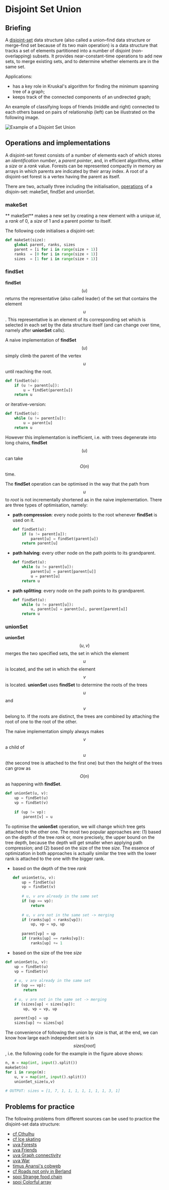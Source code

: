# Disjoint Set Union

## Briefing
A [disjoint-set](https://en.wikipedia.org/wiki/Disjoint-set_data_structure) data structure (also called a union–find data structure or merge–find set because of its two main operation) is a data structure that tracks a set of elements partitioned into a number of disjoint (non-overlapping) subsets. It provides near-constant-time operations to add new sets, to merge existing sets, and to determine whether elements are in the same set.

Applications:

- has a key role in Kruskal's algorithm for finding the minimum spanning tree of a graph;
- keeps track of the connected components of an undirected graph;

An example of classifying loops of friends (middle and right) connected to each others based on pairs of relationship (left) can be illustrated on the following image.

![Example of a Disjoint Set Union](../../.gitbook/assets/dsu.png)


## Operations and implementations
A disjoint-set forest consists of a number of elements each of which stores an _identification number_, a _parent pointer_, and, in efficient algorithms, either a _size_ or a _rank_ value. Forests can be represented compactly in memory as arrays in which parents are indicated by their array index. A root of a disjoint-set forest is a vertex having the parent as itself.

There are two, actually three including the initialisation, [operations](https://cp-algorithms.com/data_structures/disjoint_set_union.html) of a disjoin-set: makeSet, findSet and unionSet.

### makeSet
** makeSet** makes a new set by creating a new element with a unique _id_, a _rank_ of 0, a _size_ of 1 and a parent pointer to itself.

The following code initialises a disjoint-set:

```python
def makeSet(size):
    global parent, ranks, sizes
    parent = [i for i in range(size + 1)]
    ranks  = [0 for i in range(size + 1)]
    sizes  = [1 for i in range(size + 1)]
```


### findSet
**findSet**$$(u)$$ returns the representative (also called leader) of the set that contains the element $$u$$. This representative is an element of its corresponding set which is selected in each set by the data structure itself (and can change over time, namely after **unionSet** calls).

A naive implementation of **findSet**$$(u)$$ simply climb the parent of the vertex $$u$$ until reaching the root. 

```python
def findSet(u):
    if (u != parent[u]):
        u = findSet(parent[u])       
    return u
```

or iterative-version:

```python
def findSet(u):
    while (u != parent[u]):
        u = parent[u]       
    return u
```


However this implementation is inefficient, i.e. with trees degenerate into long chains, **findSet**$$(u)$$ can take $$O(n)$$ time. 

The **findSet** operation can be optimised in the way that the path from $$u$$ to _root_ is not incrementally shortened as in the naive implementation. There are three types of optimisation, namely:

- **path compression**: every node points to the root whenever **findSet** is used on it.
  ```python
  def findSet(u):
      if (u != parent[u]):
          parent[u] = findSet(parent[u])       
      return parent[u]
  ```
- **path halving**: every other node on the path points to its grandparent.
  ```python
  def findSet(u):
      while (u != parent[u]):
          parent[u] = parent[parent[u]]
          u = parent[u]      
      return u
  ```
- **path splitting**: every node on the path points to its grandparent.
  ```python
  def findSet(u):
      while (u != parent[u]):
          u, parent[u] = parent[u], parent[parent[u]]   
      return u
  ```


### unionSet
**unionSet**$$(u,v)$$ merges the two specified sets, the set in which the element $$u$$ is located, and the set in which the element $$v$$is located. **unionSet** uses **findSet** to determine the roots of the trees $$u$$ and $$v$$ belong to. If the roots are distinct, the trees are combined by attaching the root of one to the root of the other. 

The naive implementation simply always makes $$v$$ a child of $$u$$ (the second tree is attached to the first one) but then the height of the trees can grow as $$O(n)$$ as happening with **findSet**.
```python
def unionSet(u, v):
    up = findSet(u)
    vp = findSet(v)   
    
    if (up != vp):
        parent[v] = u
```

To optimise the **unionSet** operation, we will change which tree gets attached to the other one. The most two popular approaches are: (1) based on the depth of the tree _rank_ or, more precisely, the upper bound on the tree depth, because the depth will get smaller when applying path compression; and (2) based on the size of the tree _size_. The essence of optimization in both approaches is actually similar the tree with the lower rank is attached to the one with the bigger rank.

- based on the depth of the tree _rank_
  ```python
  def unionSet(u, v):
      up = findSet(u)
      vp = findSet(v)   
      
      # u, v are already in the same set
      if (up == vp):
          return
      
      # u, v are not in the same set -> merging
      if (ranks[up] < ranks[vp]):
          up, vp = vp, up
          
      parent[vp] = up
      if (ranks[up] == ranks[vp]):
          ranks[up] += 1  
  ```

- based on the size of the tree _size_
```python
def unionSet(u, v):
    up = findSet(u)
    vp = findSet(v)   
    
    # u, v are already in the same set
    if (up == vp):
        return
    
    # u, v are not in the same set -> merging
    if (sizes[up] < sizes[vp]):
        up, vp = vp, up
        
    parent[vp] = up
    sizes[up] += sizes[vp]
```

The convenience of following the union by size is that, at the end, we can know how large each independent set is in $$sizes[root]$$, i.e. the following code for the example in the figure above shows:
```python
n, m = map(int, input().split())
makeSet(n)
for i in range(m):
    u, v = map(int, input().split())
    unionSet_size(u,v)
    
# OUTPUT: sizes = [1, 7, 1, 1, 1, 1, 1, 1, 1, 3, 1]
```


## Problems for practice
The following problems from different sources can be used to practice the disjoint-set data structure:

- [cf Cthulhu](https://codeforces.com/problemset/problem/103/B)
- [cf Ice skating](https://codeforces.com/problemset/problem/217/A)
- [uva Forests](https://uva.onlinejudge.org/index.php?option=onlinejudge&page=show_problem&problem=1168)
- [uva Friends](https://onlinejudge.org/index.php?option=com_onlinejudge&Itemid=8&page=show_problem&problem=1549)
- [uva Graph connectivity](https://onlinejudge.org/index.php?option=com_onlinejudge&Itemid=8&page=show_problem&problem=400)
- [uva War](https://uva.onlinejudge.org/index.php?option=com_onlinejudge&Itemid=8&page=show_problem&problem=1099)
- [timus Anansi's cobweb](http://acm.timus.ru/problem.aspx?space=1&num=1671)
- [cf Roads not only in Berland](https://codeforces.com/contest/25/problem/D)
- [spoj Strange food chain](https://www.spoj.com/problems/CHAIN/)
- [spoj Colorful array](https://www.spoj.com/problems/CLFLARR/)
